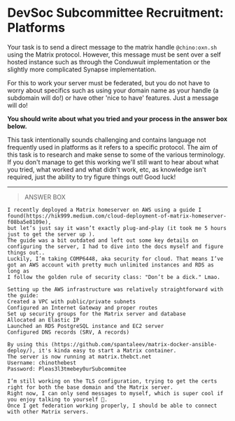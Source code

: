 # DevSoc Subcommittee Recruitment: Platforms

Your task is to send a direct message to the matrix handle `@chino:oxn.sh` using the Matrix protocol. However, this message must be sent over a self hosted instance such as through the Conduwuit implementation or the slightly more complicated Synapse implementation.

For this to work your server must be federated, but you do not have to worry about specifics such as using your domain name as your handle (a subdomain will do!) or have other 'nice to have' features. Just a message will do!

**You should write about what you tried and your process in the answer box below.**

This task intentionally sounds challenging and contains language not frequently used in platforms as it refers to a specific protocol. The aim of this task is to research and make sense to some of the various terminology. If you don't manage to get this working we'll still want to hear about what you tried, what worked and what didn't work, etc, as knowledge isn't required, just the ability to try figure things out! Good luck!

---

> ANSWER BOX

```
I recently deployed a Matrix homeserver on AWS using a guide I found(https://hik999.medium.com/cloud-deployment-of-matrix-homeserver-f08ba5e8109e),
but let’s just say it wasn’t exactly plug-and-play (it took me 5 hours just to get the server up ).
The guide was a bit outdated and left out some key details on configuring the server, I had to dive into the docs myself and figure things out..
Luckily, I’m taking COMP6448, aka security for cloud. That means I’ve got an AWS account with pretty much unlimited instances and RDS as long as
I follow the golden rule of security class: "Don’t be a dick." Lmao.

Setting up the AWS infrastructure was relatively straightforward with the guide:
Created a VPC with public/private subnets
Configured an Internet Gateway and proper routes
Set up security groups for the Matrix server and database
Allocated an Elastic IP
Launched an RDS PostgreSQL instance and EC2 server
Configured DNS records (SRV, A records)

By using this (https://github.com/spantaleev/matrix-docker-ansible-deploy/), it's kinda easy to start a Matrix container.
The server is now running at matrix.thebct.net
Username: chinothebest
Password: Pleas3l3tmebey0urSubcommitee

I’m still working on the TLS configuration, trying to get the certs right for both the base domain and the Matrix server.
Right now, I can only send messages to myself, which is super cool if you enjoy talking to yourself 🤡.
Once I get federation working properly, I should be able to connect with other Matrix servers.
```
